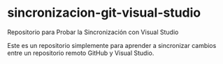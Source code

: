 # sincronizacion-git-visual-studio
Repositorio para Probar la Sincronización con Visual Studio

Este es un repositorio simplemente para aprender a sincronizar cambios entre un repositorio remoto GitHub y Visual Studio.
